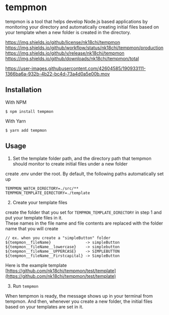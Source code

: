 # tempmon

tempmon is a tool that helps develop Node.js based applications by monitoring your directory and automatically creating initial files based on your template when a new folder is created in the directory.

https://img.shields.io/github/license/nk18chi/tempmon
https://img.shields.io/github/workflow/status/nk18chi/tempmon/production
https://img.shields.io/github/v/release/nk18chi/tempmon
https://img.shields.io/github/downloads/nk18chi/tempmon/total

https://user-images.githubusercontent.com/42604585/190933111-1366ba6a-932b-4b22-bc4d-73a4d0a5e00b.mov

## Installation

With NPM

```command
$ npm install tempmon
```

With Yarn

```command
$ yarn add tempmon
```

## Usage

1. Set the template folder path, and the directory path that tempmon should monitor to create initial files under a new folder

create .env under the root. By default, the following paths automatically set up

```
TEMPMON_WATCH_DIRECTORY=./src/**
TEMPMON_TEMPLATE_DIRECTORY=./template
```

2. Create your template files

create the folder that you set for `TEMPMON_TEMPLATE_DIRECTORY` in step 1 and put your template files in it.  
These names in the file name and file contents are replaced with the folder name that you will create

```
// ex. when you create a "simpleButton" folder
${tempmon__fileName}               -> simpleButton
${tempmon__fileName__lowercase}    -> simplebutton
${tempmon__fileName__UPPERCASE}    -> SIMPLEBUTTON
${tempmon__fileName__Firstcapital} -> SimpleButton
```

Here is the example template
[https://github.com/nk18chi/tempmon/test/template](https://github.com/nk18chi/tempmon/test/template)

3. Run `tempmon`

When tempmon is ready, the message shows up in your terminal from tempmon. And then, whenever you create a new folder, the initial files based on your templates are set in it.

